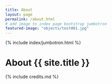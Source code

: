 ```yaml
---
title: About
layout: page
permalink: /about.html
# add image to index page bootstrap jumbotron
featured-image: "objects/test001.jpg"
---
```


{% include index/jumbotron.html %}

# About {{ site.title }}

{% include credits.md %}
